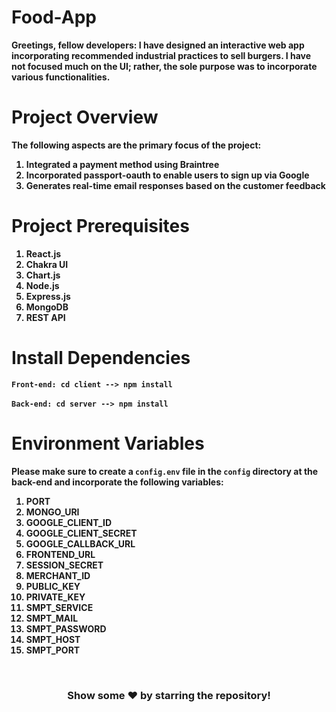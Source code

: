 # Food-App
<b>Greetings, fellow developers: I have designed an interactive web app incorporating recommended industrial practices to sell burgers. I have not focused much on the UI; rather, the sole purpose was to incorporate various functionalities.</b>

# Project Overview
<b>The following aspects are the primary focus of the project:</b>
<ol>
<b>
<li>Integrated a payment method using Braintree</li>
<li>Incorporated passport-oauth to enable users to sign up via Google</li>
<li>Generates real-time email responses based on the customer feedback</li>
</b>
</ol>

# Project Prerequisites
<ol>
<b>
<li>React.js</li>
<li>Chakra UI</li>
<li>Chart.js</li>
<li>Node.js</li>
<li>Express.js</li>
<li>MongoDB</li>
<li>REST API</li>
</b>
</ol>

# Install Dependencies
<b>`Front-end: cd client --> npm install`</b> <br><br>
<b>`Back-end: cd server --> npm install`</b>

# Environment Variables
<b>Please make sure to create a `config.env` file in the `config` directory at the back-end and incorporate the following variables:</b>
<ol>
<b>
<li>PORT</li>
<li>MONGO_URI</li>
<li>GOOGLE_CLIENT_ID</li>
<li>GOOGLE_CLIENT_SECRET</li>
<li>GOOGLE_CALLBACK_URL</li>
<li>FRONTEND_URL</li>
<li>SESSION_SECRET</li>
<li>MERCHANT_ID</li>
<li>PUBLIC_KEY</li>
<li>PRIVATE_KEY</li>
<li>SMPT_SERVICE</li>
<li>SMPT_MAIL</li>
<li>SMPT_PASSWORD</li>
<li>SMPT_HOST</li>
<li>SMPT_PORT</li>
</b>
</ol>

<br>

<div align="center">
<h3>Show some ❤️ by starring the repository!</h3>
</div>
